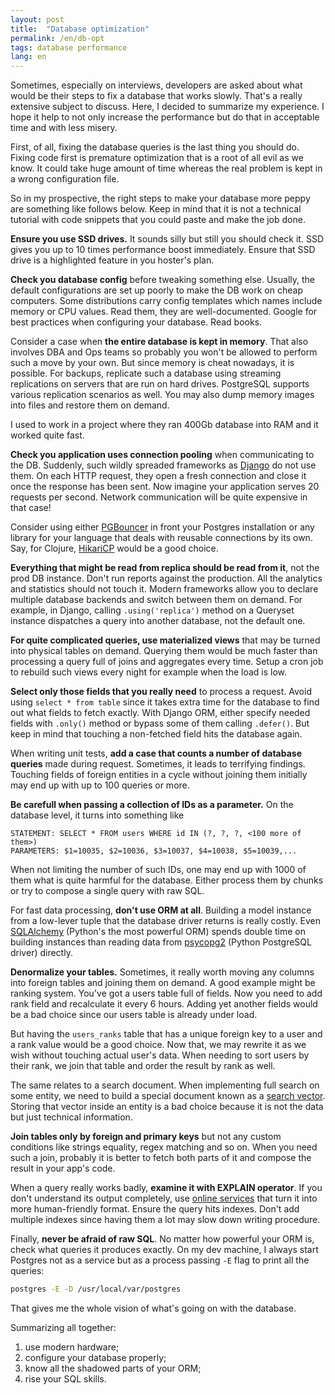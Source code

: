```yaml
---
layout: post
title:  "Database optimization"
permalink: /en/db-opt
tags: database performance
lang: en
---
```


Sometimes, especially on interviews, developers are asked about what would be
their steps to fix a database that works slowly. That's a really extensive
subject to discuss. Here, I decided to summarize my experience. I hope it help
to not only increase the performance but do that in acceptable time and with
less misery.

First, of all, fixing the database queries is the last thing you should
do. Fixing code first is premature optimization that is a root of all evil as we
know. It could take huge amount of time whereas the real problem is kept in a
wrong configuration file.

So in my prospective, the right steps to make your database more peppy are
something like follows below. Keep in mind that it is not a technical tutorial
with code snippets that you could paste and make the job done.

**Ensure you use SSD drives.** It sounds silly but still you should check
it. SSD gives you up to 10 times performance boost immediately. Ensure that SSD
drive is a highlighted feature in you hoster's plan.

**Check you database config** before tweaking something else. Usually, the
default configurations are set up poorly to make the DB work on cheap
computers. Some distributions carry config templates which names include memory
or CPU values. Read them, they are well-documented. Google for best practices
when configuring your database. Read books.

Consider a case when **the entire database is kept in memory**. That also
involves DBA and Ops teams so probably you won't be allowed to perform such a
move by your own. But since memory is cheat nowadays, it is possible. For
backups, replicate such a database using streaming replications on servers that
are run on hard drives. PostgreSQL supports various replication scenarios as
well. You may also dump memory images into files and restore them on demand.

I used to work in a project where they ran 400Gb database into RAM and it worked
quite fast.

[django]: https://www.djangoproject.com/

**Check you application uses connection pooling** when communicating to the
DB. Suddenly, such wildly spreaded frameworks as [Django][django] do not use
them. On each HTTP request, they open a fresh connection and close it once the
response has been sent. Now imagine your application serves 20 requests per
second. Network communication will be quite expensive in that case!

[pgbouncer]: https://pgbouncer.github.io/
[hikari-cp]: https://github.com/tomekw/hikari-cp

Consider using either [PGBouncer][pgbouncer] in front your Postgres installation
or any library for your language that deals with reusable connections by its
own. Say, for Clojure, [HikariCP][hikari-cp] would be a good choice.

**Everything that might be read from replica should be read from it**, not the
prod DB instance. Don't run reports against the production. All the analytics
and statistics should not touch it. Modern frameworks allow you to declare
multiple database backends and switch between them on demand. For example, in
Django, calling `.using('replica')` method on a Queryset instance dispatches a
query into another database, not the default one.

**For quite complicated queries, use materialized views** that may be turned
into physical tables on demand. Querying them would be much faster than
processing a query full of joins and aggregates every time. Setup a cron job to
rebuild such views every night for example when the load is low.

**Select only those fields that you really need** to process a request. Avoid
using `select * from table` since it takes extra time for the database to find
out what fields to fetch exactly. With Django ORM, either specify needed fields
with `.only()` method or bypass some of them calling `.defer()`. But keep in
mind that touching a non-fetched field hits the database again.

When writing unit tests, **add a case that counts a number of database queries**
made during request. Sometimes, it leads to terrifying findings. Touching fields
of foreign entities in a cycle without joining them initially may end up with up
to 100 queries or more.

**Be carefull when passing a collection of IDs as a parameter.** On the database
level, it turns into something like

~~~
STATEMENT: SELECT * FROM users WHERE id IN (?, ?, ?, <100 more of them>)
PARAMETERS: $1=10035, $2=10036, $3=10037, $4=10038, $5=10039,...
~~~

When not limiting the number of such IDs, one may end up with 1000 of them what
is quite harmful for the database. Either process them by chunks or try to
compose a single query with raw SQL.

[sqlalchemy]: https://www.sqlalchemy.org/
[psycopg]: http://initd.org/psycopg/

For fast data processing, **don't use ORM at all**. Building a model instance
from a low-lever tuple that the database driver returns is really
costly. Even [SQLAlchemy][sqlalchemy] (Python's the most powerful ORM) spends
double time on building instances than reading data from [psycopg2][psycopg]
(Python PostgreSQL driver) directly.

**Denormalize your tables.** Sometimes, it really worth moving any columns into
foreign tables and joining them on demand. A good example might be ranking
system. You've got a users table full of fields. Now you need to add rank field
and recalculate it every 6 hours. Adding yet another fields would be a bad
choice since our users table is already under load.

But having the `users_ranks` table that has a unique foreign key to a user and a
rank value would be a good choice. Now that, we may rewrite it as we wish
without touching actual user's data. When needing to sort users by their rank,
we join that table and order the result by rank as well.

[tsvector]: https://www.postgresql.org/docs/current/static/datatype-textsearch.html

The same relates to a search document. When implementing full search on some
entity, we need to build a special document known as
a [search vector][tsvector]. Storing that vector inside an entity is a bad
choice because it is not the data but just technical information.

**Join tables only by foreign and primary keys** but not any custom conditions
like strings equality, regex matching and so on. When you need such a join,
probably it is better to fetch both parts of it and compose the result in your
app's code.

[explain]: https://explain.depesz.com/

When a query really works badly, **examine it with EXPLAIN operator**. If you
don't understand its output completely, use [online services][explain] that turn
it into more human-friendly format. Ensure the query hits indexes. Don't add
multiple indexes since having them a lot may slow down writing procedure.

Finally, **never be afraid of raw SQL**. No matter how powerful your ORM is,
check what queries it produces exactly. On my dev machine, I always start
Postgres not as a service but as a process passing `-E` flag to print all the
queries:

~~~bash
postgres -E -D /usr/local/var/postgres
~~~

That gives me the whole vision of what's going on with the database.

Summarizing all together:

1. use modern hardware;
2. configure your database properly;
3. know all the shadowed parts of your ORM;
4. rise your SQL skills.
